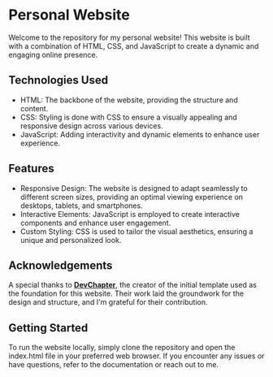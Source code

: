 # Personal Website

Welcome to the repository for my personal website! This website is built with a combination of HTML, CSS, and JavaScript to create a dynamic and engaging online presence.

## Technologies Used

- HTML: The backbone of the website, providing the structure and content.
- CSS: Styling is done with CSS to ensure a visually appealing and responsive design across various devices.
- JavaScript: Adding interactivity and dynamic elements to enhance user experience.

## Features

- Responsive Design: The website is designed to adapt seamlessly to different screen sizes, providing an optimal viewing experience on desktops, tablets, and smartphones.
- Interactive Elements: JavaScript is employed to create interactive components and enhance user engagement.
- Custom Styling: CSS is used to tailor the visual aesthetics, ensuring a unique and personalized look.


## Acknowledgements

A special thanks to **[DevChapter](https://github.com/devchapter/Responsive-Personal-Portfolio)**, the creator of the initial template used as the foundation for this website. Their work laid the groundwork for the design and structure, and I'm grateful for their contribution.

## Getting Started

To run the website locally, simply clone the repository and open the index.html file in your preferred web browser. If you encounter any issues or have questions, refer to the documentation or reach out to me.